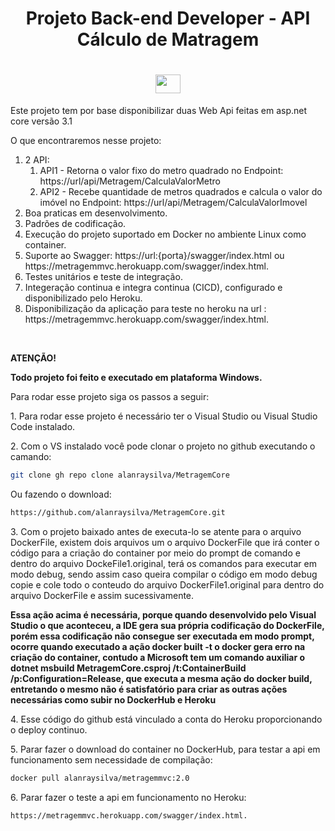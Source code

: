 <h1 align="center">Projeto Back-end Developer - API Cálculo de Matragem</h1>
<h1 align="center">
    <img src="https://user-images.githubusercontent.com/13840069/124410085-09eab200-dd20-11eb-9532-1538e0e2642b.png" width="40" height="30">
    </img>
</h1>
<p align="left">Este projeto tem por base disponibilizar duas Web Api feitas em asp.net core versão 3.1</p>
<p align="left">O que encontraremos nesse projeto:</p>
<ol class="inside square">
    <li> 2 API:
        <ol class="inside square">
            <li>API1 - Retorna o valor fixo do metro quadrado no Endpoint: https://url/api/Metragem/CalculaValorMetro</li>
            <li>API2 - Recebe quantidade de metros quadrados e calcula o valor do imóvel no Endpoint: https://url/api/Metragem/CalculaValorImovel</li>
        </ol>
    </li>
    <li>Boa praticas em desenvolvimento.</li>
    <li>Padrões de codificação.</li>
    <li>Execução do projeto suportado em Docker no ambiente Linux como container.</li>
    <li>Suporte ao Swagger: https://url:{porta}/swagger/index.html ou  https://metragemmvc.herokuapp.com/swagger/index.html.</li>
    <li>Testes unitários e teste de integração.</li>
    <li>Integeração continua e integra continua (CICD), configurado e disponibilizado pelo Heroku.</li>
    <li>Disponibilização da aplicação para teste no heroku na url : https://metragemmvc.herokuapp.com/swagger/index.html.</li>
</ol>
</br>
<p align="left"><b>ATENÇÃO!</b></p>
<p align="left"><b>Todo projeto foi feito e executado em plataforma Windows.</b></p>
<p align="left">Para rodar esse projeto siga os passos a seguir:</p>
<p align="left">1. Para rodar esse projeto é necessário ter o Visual Studio ou Visual Studio Code instalado.</p>
<p align="left">2. Com o VS instalado você pode clonar o projeto no github executando o camando: </p>

```sh
git clone gh repo clone alanraysilva/MetragemCore 
```
<p align="left"> Ou fazendo o download:</p>

```sh
https://github.com/alanraysilva/MetragemCore.git 
```
<p align="left">3. Com o projeto baixado antes de executa-lo se atente para o arquivo DockerFile, existem dois arquivos um o arquivo DockerFile que irá conter o código para a criação do container por meio do prompt de comando e dentro do arquivo DockeFile1.original, terá os comandos para executar em modo debug, sendo assim caso queira compilar o código em modo debug copie e cole todo o conteudo do arquivo DockerFile1.original para dentro do arquivo DockerFile e assim sucessivamente.</p>
<p align="left"><b>Essa ação acima é necessária, porque quando desenvolvido pelo Visual Studio o que aconteceu, a IDE gera sua própria codificação do DockerFile, porém essa codificação não consegue ser executada em modo prompt, ocorre quando executado a ação docker built -t o docker gera erro na criação do container, contudo a Microsoft tem um comando auxiliar o dotnet msbuild MetragemCore.csproj /t:ContainerBuild /p:Configuration=Release, que executa a mesma ação do docker build, entretando o mesmo não é satisfatório para criar as outras ações necessárias como subir no DockerHub e Heroku </b></p>
<p align="left">4. Esse código do github está vinculado a conta do Heroku proporcionando o deploy continuo.</p>
<p align="left">5. Parar fazer o download do container no DockerHub, para testar a api em funcionamento sem necessidade de compilação: </p>

```sh
docker pull alanraysilva/metragemmvc:2.0
```

<p align="left">6. Parar fazer o teste a api em funcionamento no Heroku: </p>

```sh
https://metragemmvc.herokuapp.com/swagger/index.html.
```

